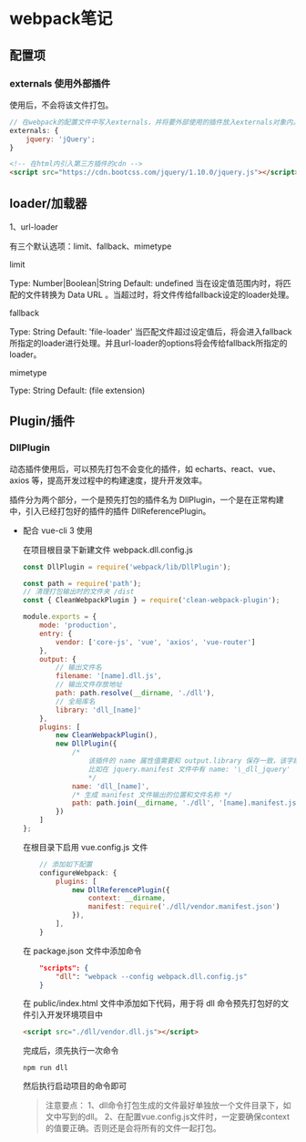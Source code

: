 # webpack笔记

## 配置项

### externals 使用外部插件

使用后，不会将该文件打包。

```javascript
// 在webpack的配置文件中写入externals，并将要外部使用的插件放入externals对象内。
externals: {
    jquery: 'jQuery';
}
```

```html
<!-- 在html内引入第三方插件的cdn -->
<script src="https://cdn.bootcss.com/jquery/1.10.0/jquery.js"></script>
```

## loader/加载器

1、url-loader

有三个默认选项：limit、fallback、mimetype

limit

Type: Number|Boolean|String Default: undefined
当在设定值范围内时，将匹配的文件转换为 Data URL 。当超过时，将文件传给fallback设定的loader处理。

fallback

Type: String Default: 'file-loader'
当匹配文件超过设定值后，将会进入fallback所指定的loader进行处理。并且url-loader的options将会传给fallback所指定的loader。

mimetype

Type: String Default: (file extension)


## Plugin/插件

### DllPlugin

动态插件使用后，可以预先打包不会变化的插件，如 echarts、react、vue、axios 等，提高开发过程中的构建速度，提升开发效率。

插件分为两个部分，一个是预先打包的插件名为 DllPlugin，一个是在正常构建中，引入已经打包好的插件的插件 DllReferencePlugin。

-   配合 vue-cli 3 使用

    在项目根目录下新建文件 webpack.dll.config.js

    ```javascript
    const DllPlugin = require('webpack/lib/DllPlugin');

    const path = require('path');
    // 清理打包输出时的文件夹 /dist
    const { CleanWebpackPlugin } = require('clean-webpack-plugin');

    module.exports = {
        mode: 'production',
        entry: {
            vendor: ['core-js', 'vue', 'axios', 'vue-router']
        },
        output: {
            // 输出文件名
            filename: '[name].dll.js',
            // 输出文件存放地址
            path: path.resolve(__dirname, './dll'),
            // 全局库名
            library: 'dll_[name]'
        },
        plugins: [
            new CleanWebpackPlugin(),
            new DllPlugin({
                /*
                    该插件的 name 属性值需要和 output.library 保存一致，该字段值，也就是输出的 manifest.json 文件中 name 字段的值。
                    比如在 jquery.manifest 文件中有 name: '\_dll_jquery'
                    */
                name: 'dll_[name]',
                /* 生成 manifest 文件输出的位置和文件名称 */
                path: path.join(__dirname, './dll', '[name].manifest.json')
            })
        ]
    };
    ```

    在根目录下启用 vue.config.js 文件

    ```javascript
        // 添加如下配置
        configureWebpack: {
            plugins: [
                new DllReferencePlugin({
                    context: __dirname,
                    manifest: require('./dll/vendor.manifest.json')
                }),
    	    ],
        }
    ```

    在 package.json 文件中添加命令

    ```json
        "scripts": {
            "dll": "webpack --config webpack.dll.config.js"
        }
    ```

    在 public/index.html 文件中添加如下代码，用于将 dll 命令预先打包好的文件引入开发环境项目中

    ```html
    <script src="./dll/vendor.dll.js"></script>
    ```

    完成后，须先执行一次命令

        npm run dll

    然后执行启动项目的命令即可

    > 注意要点：
        1、dll命令打包生成的文件最好单独放一个文件目录下，如文中写到的dll。
        2、在配置vue.config.js文件时，一定要确保context的值要正确。否则还是会将所有的文件一起打包。

